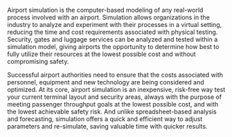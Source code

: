 Airport simulation is the computer-based modeling of any real-world process
involved with an airport. Simulation allows organizations in the industry to analyze
and experiment with their processes in a virtual setting, reducing the time and cost
requirements associated with physical testing. Security, gates and luggage services
can be analyzed and tested within a simulation model, giving airports the
opportunity to determine how best to fully utilize their resources at the lowest
possible cost and without compromising safety.

Successful airport authorities need to ensure that the costs associated with
personnel, equipment and new technology are being considered and optimized. At
its core, airport simulation is an inexpensive, risk-free way test your current
terminal layout and security areas, always with the purpose of meeting passenger
throughput goals at the lowest possible cost, and with the lowest achievable safety
risk. And unlike spreadsheet-based analysis and forecasting, simulation offers a
quick and efficient way to adjust parameters and re-simulate, saving valuable time
with quicker results.
